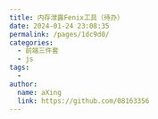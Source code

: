 ```yaml
---
title: 内存泄露Fenix工具（待办）
date: 2024-01-24 23:08:35
permalink: /pages/1dc9d0/
categories:
  - 前端三件套
  - js
tags:
  - 
author: 
  name: aXing
  link: https://github.com/08163356
---
```


